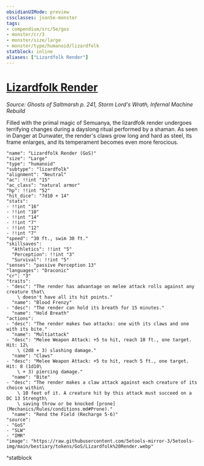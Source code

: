 ```yaml
---
obsidianUIMode: preview
cssclasses: json5e-monster
tags:
- compendium/src/5e/gos
- monster/cr/3
- monster/size/large
- monster/type/humanoid/lizardfolk
statblock: inline
aliases: ["Lizardfolk Render"]
---
```

# [Lizardfolk Render](Mechanics\bestiary\humanoid/lizardfolk-render-gos.md)
*Source: Ghosts of Saltmarsh p. 241, Storm Lord's Wrath, Infernal Machine Rebuild*  

Filled with the primal magic of Semuanya, the lizardfolk render undergoes terrifying changes during a dayslong ritual performed by a shaman. As seen in Danger at Dunwater, the render's claws grow long and hard as steel, its frame enlarges, and its temperament becomes even more ferocious.

```statblock
"name": "Lizardfolk Render (GoS)"
"size": "Large"
"type": "humanoid"
"subtype": "lizardfolk"
"alignment": "Neutral"
"ac": !!int "15"
"ac_class": "natural armor"
"hp": !!int "52"
"hit_dice": "7d10 + 14"
"stats":
- !!int "16"
- !!int "10"
- !!int "14"
- !!int "7"
- !!int "12"
- !!int "7"
"speed": "30 ft., swim 30 ft."
"skillsaves":
  "Athletics": !!int "5"
  "Perception": !!int "3"
  "Survival": !!int "5"
"senses": "passive Perception 13"
"languages": "Draconic"
"cr": "3"
"traits":
- "desc": "The render has advantage on melee attack rolls against any creature that\
    \ doesn't have all its hit points."
  "name": "Blood Frenzy"
- "desc": "The render can hold its breath for 15 minutes."
  "name": "Hold Breath"
"actions":
- "desc": "The render makes two attacks: one with its claws and one with its bite."
  "name": "Multiattack"
- "desc": "Melee Weapon Attack: +5 to hit, reach 10 ft., one target. Hit: 12\
    \ (2d8 + 3) slashing damage."
  "name": "Claws"
- "desc": "Melee Weapon Attack: +5 to hit, reach 5 ft., one target. Hit: 8 (1d10\
    \ + 3) piercing damage."
  "name": "Bite"
- "desc": "The render makes a claw attack against each creature of its choice within\
    \ 10 feet of it. A creature hit by this attack must succeed on a DC 13 Strength\
    \ saving throw or be knocked [prone](Mechanics/Rules/conditions.md#Prone)."
  "name": "Rend the Field (Recharge 5-6)"
"source":
- "GoS"
- "SLW"
- "IMR"
"image": "https://raw.githubusercontent.com/5etools-mirror-3/5etools-img/main/bestiary/tokens/GoS/Lizardfolk%20Render.webp"
```
^statblock